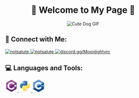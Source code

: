 

<!-- Title Section -->
<h1 align="center">🌟 Welcome to My Page 🌟</h1>

<p align="center">
  <img src="https://media.giphy.com/media/mCRJDo24UvJMA/giphy.gif" alt="Cute Dog GIF" width="200"/>
</p>

<!-- Social Links Section -->
<h2 align="left">🤝 Connect with Me:</h2>
<p align="left">
  <a href="https://dev.to/notsalute" target="blank">
    <img align="center" src="https://raw.githubusercontent.com/rahuldkjain/github-profile-readme-generator/master/src/images/icons/Social/devto.svg" alt="notsalute" height="30" width="40" />
  </a>
  <a href="https://www.youtube.com/c/https://www.youtube.com/channel/ucgv9io7fyccvjybbsges2bg" target="blank">
    <img align="center" src="https://raw.githubusercontent.com/rahuldkjain/github-profile-readme-generator/master/src/images/icons/Social/youtube.svg" alt="notsalute" height="30" width="40" />
  </a>
  <a href="https://discord.gg/discord.gg/Moonlightvrc" target="blank">
    <img align="center" src="https://raw.githubusercontent.com/rahuldkjain/github-profile-readme-generator/master/src/images/icons/Social/discord.svg" alt="discord.gg/Moonlightvrc" height="30" width="40" />
  </a>
</p>

<!-- Languages and Tools Section -->
<h2 align="left">💻 Languages and Tools:</h2>
<p align="left">
  <a href="https://www.w3schools.com/cs/" target="_blank" rel="noreferrer">
    <img src="https://raw.githubusercontent.com/devicons/devicon/master/icons/csharp/csharp-original.svg" alt="csharp" width="40" height="40"/>
  </a>
  <a href="https://www.python.org" target="_blank" rel="noreferrer">
    <img src="https://raw.githubusercontent.com/devicons/devicon/master/icons/python/python-original.svg" alt="python" width="40" height="40"/>
  </a>
  <a href="https://isocpp.org/" target="_blank" rel="noreferrer">
    <img src="https://raw.githubusercontent.com/devicons/devicon/master/icons/cplusplus/cplusplus-original.svg" alt="cplusplus" width="40" height="40"/>
  </a>
</p>
